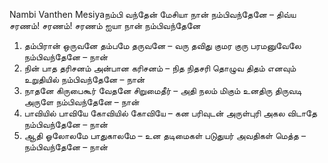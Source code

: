 
Nambi Vanthen Mesiyaநம்பி வந்தேன் மேசியா
நான் நம்பிவந்தேனே – திவ்ய
சரணம்! சரணம்! சரணம் ஐயா
நான் நம்பிவந்தேனே
1. தம்பிரான் ஒருவனே
தம்பமே தருவனே – வரு
தவிது குமர குரு
பரமனுவேலே நம்பிவந்தேனே – நான்
2. நின் பாத தரிசனம்
அன்பான கரிசனம் – நித
நிதசரி தொழுவ திதம் எனவும்
உறுதியில் நம்பிவந்தேனே – நான்
3. நாதனே கிருபைகூர்
வேதனே சிறுமைதீர் – அதி
நலம் மிகும் உனதிரு
திருவடி அருளே நம்பிவந்தேனே – நான்
4. பாவியில் பாவியே
கோவியில் கோவியே – கன
பரிவுடன் அருள்புரி
அகல விடாதே நம்பிவந்தேனே – நான்
5. ஆதி ஓலோலமே
பாதுகாலமே – உன
தடிமைகள் படுதுயர் அவதிகள்
மெத்த – நம்பிவந்தேனே – நான் 


